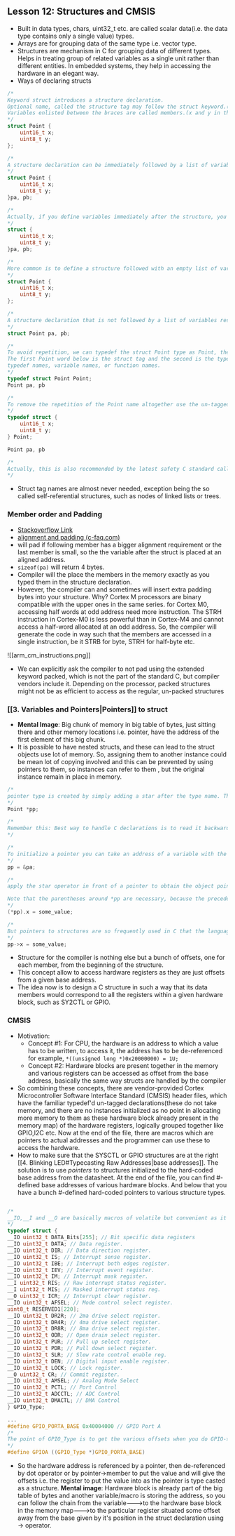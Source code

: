 ## Lesson 12: Structures and CMSIS
- Built in data types, chars, uint32_t etc. are called scalar data(i.e. the data type contains only a single value) types.
- Arrays are for grouping data of the same type i.e. vector type.
- Structures are mechanism in C for grouping data of different types. Helps in treating group of related variables as a single unit rather than different entities. In embedded systems, they help in accessing the hardware in an elegant way.
- Ways of declaring structs

```C
/*
Keyword struct introduces a structure declaration.
Optional name, called the structure tag may follow the struct keyword.(Point in below declaration)
Variables enlisted between the braces are called members.(x and y in this example)
*/
struct Point {
	uint16_t x;
	uint8_t y;
};

```

```C
/*
A structure declaration can be immediately followed by a list of variables. So for example, you can define variables pa and pb, both being Points.
*/
struct Point {
	uint16_t x;
	uint8_t y;
}pa, pb;
```

```C
/*
Actually, if you define variables immediately after the structure, you might omit the structure tag altogether.
*/
struct {
	uint16_t x;
	uint8_t y;
}pa, pb;
```

```C
/*
More common is to define a structure followed with an empty list of variables
*/
struct Point {
	uint16_t x;
	uint8_t y;
};

/*
A structure declaration that is not followed by a list of variables reserves no storage, but if the structure is tagged, you can use it later to declare variables as follows.
*/
struct Point pa, pb;
```

```C
/*
To avoid repetition, we can typedef the struct Point type as Point, then use the Point type directly
The first Point word below is the struct tag and the second is the typedef name, both are in different namespaces. Tag names in C occupy a different namespace than
typedef names, variable names, or function names. 
*/
typedef struct Point Point;
Point pa, pb
```

```C
/*
To remove the repetition of the Point name altogether use the un-tagged struct declaration inside the typedef. Here the type 'Point' is being typedef'd rather that the 'struct Point' from the previous example
*/
typedef struct {
	uint16_t x;
	uint8_t y;
} Point;

Point pa, pb

/*
Actually, this is also recommended by the latest safety C standard called MISRA:C-2012, where the advisory rule 2.4 recommends that a project should not contain unused tag declarations.
*/
```

- Struct tag names are almost never needed, exception being the so called self-referential structures, such as nodes of linked lists or trees.


### Member order and Padding
- [Stackoverflow Link](https://stackoverflow.com/questions/28928283/why-padding-are-added-if-char-comes-after-int)
- [alignment and padding (c-faq.com)](http://www.c-faq.com/struct/align.html)
- will pad if following member has a bigger alignment requirement or the last member is small, so the the variable after the struct is placed at an aligned address.
- `sizeof(pa)` will return 4 bytes.
- Compiler will the place the members in the memory exactly as you typed them in the structure declaration. 
- However, the compiler can and sometimes will insert extra padding bytes into your structure. Why? Cortex M processors are binary compatible with the upper ones in the same series. for Cortex M0, accessing half words at odd address need more instruction. The STRH instruction in Cortex-M0 is less powerful than in Cortex-M4 and cannot access a half-word allocated at an odd address. So, the compiler will generate the code in way such that the members are accessed in a single instruction, be it STRB for byte, STRH for half-byte etc.

![[arm_cm_instructions.png]]
- We can explicitly ask the compiler to not pad using the extended keyword packed, which is not the part of the standard C, but compiler vendors include it. Depending on the processor, packed structures might not be as efficient to access as the regular, un-packed structures

### [[3. Variables and Pointers|Pointers]] to struct
- **Mental Image**: Big chunk of memory in big table of bytes, just sitting there and other memory locations i.e. pointer, have the address of the first element of this big chunk.
- It is possible to have nested structs, and these can lead to the struct objects use lot of memory. So, assigning them to another instance could be mean lot of copying involved and this can be prevented by using pointers to them, so instances can refer to them , but the original instance remain in place in memory.

```C
/*
pointer type is created by simply adding a star after the type name. This is exactly how you make pointers to structure types as well. For example, pp is a pointer to the Point type
*/
Point *pp;

/*
Remember this: Best way to handle C declarations is to read it backwards, so pp, is a variable(location in the big table of bytes) that holds address(location) of 'Point' variables.
*/
```

```C
/*
To initialize a pointer you can take an address of a variable with the address-of operator. For example, you can set pp to point to the pa Point
*/
pp = &pa;
```

```C
/*
apply the star operator in front of a pointer to obtain the object pointed to by the pointer. So, if pp is a pointer to Point, *pp is the Point type. From there you can access any member using the dot operator.

Note that the parentheses around *pp are necessary, because the precedence of the '.' operator is very high, even higher than the '*' operator.
*/
(*pp).x = some_value;

/*
But pointers to structures are so frequently used in C that the language offers an alternative operator 'arrow' as a quicker way to access a structure member via a pointer.
*/
pp->x = some_value;
```

- Structure for the compiler is nothing else but a bunch of offsets, one for each member, from the beginning of the structure.
- This concept allow to access hardware registers as they are just offsets from a given base address.
-  The idea now is to design a C structure in such a way that its data members would correspond to all the registers within a given hardware block, such as SY2CTL or GPIO.


### CMSIS
- Motivation: 
	- Concept #1: For CPU, the hardware is an address to which a value has to be written, to access it, the address has to be de-referenced for example,  `*((unsigned long *)0x20000000) = 1U;` 
	- Concept #2: Hardware blocks are present together in the memory and various registers can be accessed as offset from the base address, basically the same way structs are handled by the compiler
- So combining these concepts, there are vendor-provided Cortex Microcontroller Software Interface Standard (CMSIS) header files, which have the familiar typedef'd un-tagged declarations(these do not take memory, and there are no instances initialized as no point in allocating more memory to them as these hardware block already present in the memory map) of the hardware registers, logically grouped together like GPIO,I2C etc. Now at the end of the file, there are macros which are pointers to actual addresses and the programmer can use these to access the hardware. 
- How to make sure that the SYSCTL or GPIO structures are at the right [[4. Blinking LED#Typecasting Raw Addresses|base addresses]]. The solution is to use *pointers* to structures initialized to the hard-coded base address from the datasheet. At the end of the file, you can find #-defined base addresses of various hardware blocks. And below that you have a bunch #-defined hard-coded pointers to various structure types.

```C

/*
__IO,__I and __O are basically macros of volatile but convenient as it is used to indicate R/W,R or W only nature of the registers
*/
typedef struct {
__IO uint32_t DATA_Bits[255]; // Bit specific data registers
__IO uint32_t DATA; // Data register.
__IO uint32_t DIR; // Data direction register.
__IO uint32_t IS; // Interrupt sense register.
__IO uint32_t IBE; // Interrupt both edges register.
__IO uint32_t IEV; // Interrupt event register.
__IO uint32_t IM; // Interrupt mask register.
__I uint32_t RIS; // Raw interrupt status register.
__I uint32_t MIS; // Masked interrupt status reg.
__O uint32_t ICR; // Interrupt clear register.
__IO uint32_t AFSEL; // Mode control select register.
uint8_t RESERVED1[220];
__IO uint32_t DR2R; // 2ma drive select register.
__IO uint32_t DR4R; // 4ma drive select register.
__IO uint32_t DR8R; // 8ma drive select register.
__IO uint32_t ODR; // Open drain select register.
__IO uint32_t PUR; // Pull up select register.
__IO uint32_t PDR; // Pull down select register.
__IO uint32_t SLR; // Slew rate control enable reg.
__IO uint32_t DEN; // Digital input enable register.
__IO uint32_t LOCK; // Lock register.
__O uint32_t CR; // Commit register.
__IO uint32_t AMSEL; // Analog Mode Select
__IO uint32_t PCTL; // Port Control
__IO uint32_t ADCCTL; // ADC Control
__IO uint32_t DMACTL; // DMA Control
} GPIO_Type;

...
#define GPIO_PORTA_BASE 0x40004000 // GPIO Port A
/*
The point of GPIO_Type is to get the various offsets when you do GPIO->DATA, etc.
*/
#define GPIOA ((GPIO_Type *)GPIO_PORTA_BASE)

```

- So the hardware address is referenced by a pointer, then de-referenced by dot operator or by pointer->member to put the value and will give the offsets i.e. the register to put the value into as the pointer is type casted as a structure. **Mental image**: Hardware block is already part of the big table of bytes and another variable/macro is storing the address, so you can follow the chain from the variable--->to the hardware base block in the memory map--->to the particular register situated some offset away from the base given by it's position in the struct declaration using -> operator.